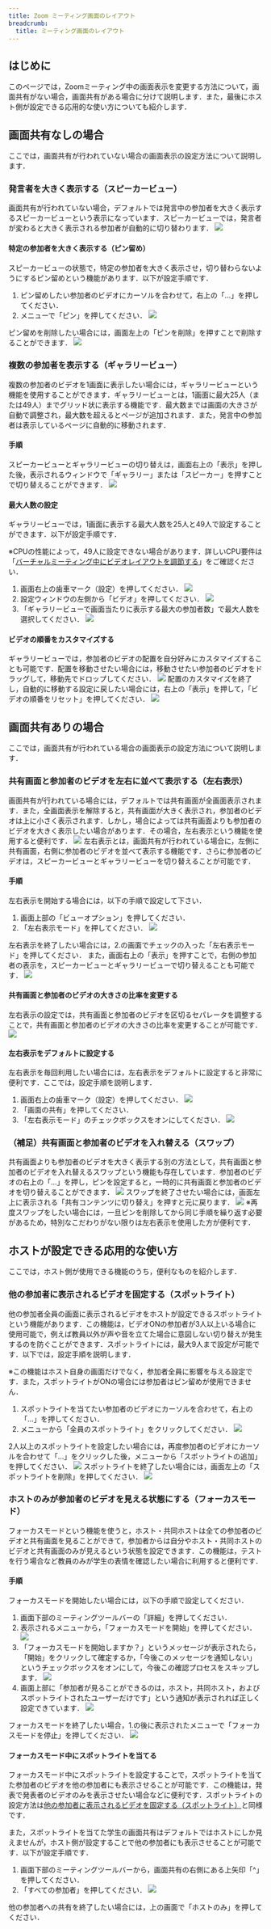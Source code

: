 ```yaml
---
title: Zoom ミーティング画面のレイアウト
breadcrumb:
  title: ミーティング画面のレイアウト
---
```


## はじめに
このページでは，Zoomミーティング中の画面表示を変更する方法について，画面共有がない場合，画面共有がある場合に分けて説明します．また，最後にホスト側が設定できる応用的な使い方についても紹介します．

## 画面共有なしの場合
ここでは，画面共有が行われていない場合の画面表示の設定方法について説明します．

### 発言者を大きく表示する（スピーカービュー）
画面共有が行われていない場合，デフォルトでは発言中の参加者を大きく表示するスピーカービューという表示になっています．スピーカービューでは，発言者が変わると大きく表示される参加者が自動的に切り替わります．
![](speaker.png)

#### 特定の参加者を大きく表示する（ピン留め）
スピーカービューの状態で，特定の参加者を大きく表示させ，切り替わらないようにするピン留めという機能があります．以下が設定手順です．

1. ピン留めしたい参加者のビデオにカーソルを合わせて，右上の「...」を押してください．
2. メニューで「ピン」を押してください．
![](pin_on.png)

ピン留めを削除したい場合には，画面左上の「ピンを削除」を押すことで削除することができます．
![](pin_off.png)

### 複数の参加者を表示する（ギャラリービュー）
複数の参加者のビデオを1画面に表示したい場合には，ギャラリービューという機能を使用することができます．ギャラリービューとは，1画面に最大25人（または49人）までグリッド状に表示する機能です．最大数までは画面の大きさが自動で調整され，最大数を超えるとページが追加されます．また，発言中の参加者は表示しているページに自動的に移動されます．

#### 手順
スピーカービューとギャラリービューの切り替えは，画面右上の「表示」を押した後，表示されるウィンドウで「ギャラリー」または「スピーカー」を押すことで切り替えることができます．
![](gallery.png)

#### 最大人数の設定
ギャラリービューでは，1画面に表示する最大人数を25人と49人で設定することができます．以下が設定手順です．

※CPUの性能によって，49人に設定できない場合があります．詳しいCPU要件は「[バーチャルミーティング中にビデオレイアウトを調節する](https://support.zoom.us/hc/ja/articles/201362323)」をご確認ください．

1. 画面右上の歯車マーク（設定）を押してください．
![](gallery_max1.png)
2. 設定ウィンドウの左側から「ビデオ」を押してください．
![](gallery_max2.png)
3. 「ギャラリービューで画面当たりに表示する最大の参加者数」で最大人数を選択してください．
![](gallery_max3.png)

#### ビデオの順番をカスタマイズする
ギャラリービューでは，参加者のビデオの配置を自分好みにカスタマイズすることも可能です．配置を移動させたい場合には，移動させたい参加者のビデオをドラッグして，移動先でドロップしてください．
![](customize1.png)
配置のカスタマイズを終了し，自動的に移動する設定に戻したい場合には，右上の「表示」を押して，「ビデオの順番をリセット」を押してください．
![](customize2.png)

## 画面共有ありの場合
ここでは，画面共有が行われている場合の画面表示の設定方法について説明します．

### 共有画面と参加者のビデオを左右に並べて表示する（左右表示）
画面共有が行われている場合には，デフォルトでは共有画面が全画面表示されます．また，全画面表示を解除すると，共有画面が大きく表示され，参加者のビデオは上に小さく表示されます．しかし，場合によっては共有画面よりも参加者のビデオを大きく表示したい場合があります．その場合，左右表示という機能を使用すると便利です．
![](share.png)
左右表示とは，画面共有が行われている場合に，左側に共有画面，右側に参加者のビデオを並べて表示する機能です．さらに参加者のビデオは，スピーカービューとギャラリービューを切り替えることが可能です．

#### 手順
左右表示を開始する場合には，以下の手順で設定して下さい．

1. 画面上部の「ビューオプション」を押してください．
2. 「左右表示モード」を押してください．
![](leftright.png)

左右表示を終了したい場合には，2.の画面でチェックの入った「左右表示モード」を押してください．
また，画面右上の「表示」を押すことで，右側の参加者の表示を，スピーカービューとギャラリービューで切り替えることも可能です．
![](view_switch.png)

#### 共有画面と参加者のビデオの大きさの比率を変更する
左右表示の設定では，共有画面と参加者のビデオを区切るセパレータを調整することで，共有画面と参加者のビデオの大きさの比率を変更することが可能です．
![](leftright_ratio.png)
#### 左右表示をデフォルトに設定する
左右表示を毎回利用したい場合には，左右表示をデフォルトに設定すると非常に便利です．ここでは，設定手順を説明します．

1. 画面右上の歯車マーク（設定）を押してください．
![](leftright_default1.png)
2. 「画面の共有」を押してください．
3. 「左右表示モード」のチェックボックスをオンにしてください．
![](leftright_default2.png)

### （補足）共有画面と参加者のビデオを入れ替える（スワップ）
共有画面よりも参加者のビデオを大きく表示する別の方法として，共有画面と参加者のビデオを入れ替えるスワップという機能も存在しています．参加者のビデオの右上の「...」を押し，ピンを設定すると，一時的に共有画面と参加者のビデオを切り替えることができます．
![](swap_on.png)
スワップを終了させたい場合には，画面左上に表示される「共有コンテンツに切り替え」を押すと元に戻ります．
![](swap_off.png)
※再度スワップをしたい場合には，一旦ピンを削除してから同じ手順を繰り返す必要があるため，特別なこだわりがない限りは左右表示を使用した方が便利です．

## ホストが設定できる応用的な使い方
ここでは，ホスト側が使用できる機能のうち，便利なものを紹介します．
### 他の参加者に表示されるビデオを固定する（スポットライト）
他の参加者全員の画面に表示されるビデオをホストが設定できるスポットライトという機能があります．この機能は，ビデオONの参加者が3人以上いる場合に使用可能で，例えば教員以外が声や音を立てた場合に意図しない切り替えが発生するのを防ぐことができます．スポットライトには，最大9人まで設定が可能です．以下では，設定手順を説明します．

※この機能はホスト自身の画面だけでなく，参加者全員に影響を与える設定です．また，スポットライトがONの場合には参加者はピン留めが使用できません．

1. スポットライトを当てたい参加者のビデオにカーソルを合わせて，右上の「...」を押してください．
2. メニューから「全員のスポットライト」をクリックしてください．
![](spotlight_on.png)

2人以上のスポットライトを設定したい場合には，再度参加者のビデオにカーソルを合わせて「...」をクリックした後，メニューから「スポットライトの追加」を押してください．
![](spotlight_add.png)
スポットライトを終了したい場合には，画面左上の「スポットライトを削除」を押してください．
![](spotlight_off.png)

### ホストのみが参加者のビデオを見える状態にする（フォーカスモード）
フォーカスモードという機能を使うと，ホスト・共同ホストは全ての参加者のビデオと共有画面を見ることができて，参加者からは自分やホスト・共同ホストのビデオと共有画面のみが見えるという状態を設定できます．この機能は，テストを行う場合など教員のみが学生の表情を確認したい場合に利用すると便利です．

#### 手順
フォーカスモードを開始したい場合には，以下の手順で設定してください．

1. 画面下部のミーティングツールバーの「詳細」を押してください．
2. 表示されるメニューから，「フォーカスモードを開始」を押してください．
![](focus_on1.png)
3. 「フォーカスモードを開始しますか？」というメッセージが表示されたら，「開始」をクリックして確定するか，「今後このメッセージを通知しない」というチェックボックスをオンにして，今後この確認プロセスをスキップします．
![](focus_on2.png)
4. 画面上部に「参加者が見ることができるのは，ホスト，共同ホスト，およびスポットライトされたユーザーだけです」という通知が表示されれば正しく設定できています．
![](focus_on3.png)

フォーカスモードを終了したい場合，1.の後に表示されたメニューで「フォーカスモードを停止」を押してください．
![](focus_off.png)

#### フォーカスモード中にスポットライトを当てる
フォーカスモード中にスポットライトを設定することで，スポットライトを当てた参加者のビデオを他の参加者にも表示させることが可能です．この機能は，発表で発表者のビデオのみを表示させたい場合などに便利です．スポットライトの設定方法は[他の参加者に表示されるビデオを固定する（スポットライト）](#他の参加者に表示されるビデオを固定するスポットライト)と同様です．

また，スポットライトを当てた学生の画面共有はデフォルトではホストにしか見えませんが，ホスト側が設定することで他の参加者にも表示させることが可能です．以下が設定手順です．

1. 画面下部のミーティングツールバーから，画面共有の右側にある上矢印「^」を押してください．
2. 「すべての参加者」を押してください．
![](focus_spotlight_share.png)

他の参加者への共有を終了したい場合には，上の画面で「ホストのみ」を押してください．
